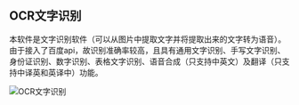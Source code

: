 ## OCR文字识别
本软件是文字识别软件（可以从图片中提取文字并将提取出来的文字转为语音）。由于接入了百度api，故识别准确率较高，且具有通用文字识别、手写文字识别、身份证识别、数字识别、表格文字识别、语音合成（只支持中英文）及翻译（只支持中译英和英译中）功能。

![OCR文字识别](https://raw.githubusercontent.com/cdmxz/cdmxz.github.io/master/2022/06/28/%E5%B0%8F%E7%A8%8B%E5%BA%8F%E4%B8%8B%E8%BD%BD/Python_OCR%E6%96%87%E5%AD%97%E8%AF%86%E5%88%AB.png)
